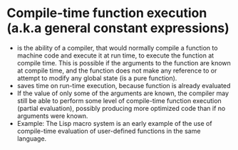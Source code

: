 # Compile-time function execution (a.k.a general constant expressions)  
* is the ability of a compiler, that would normally compile a function to machine code and execute it at run time, to execute the function at compile time. This is possible if the arguments to the function are known at compile time, and the function does not make any reference to or attempt to modify any global state (is a pure function).
* saves time on run-time execution, because function is already evaluated
* If the value of only some of the arguments are known, the compiler may still be able to perform some level of compile-time function execution (partial evaluation), possibly producing more optimized code than if no arguments were known.
* Example: The Lisp macro system is an early example of the use of compile-time evaluation of user-defined functions in the same language.
